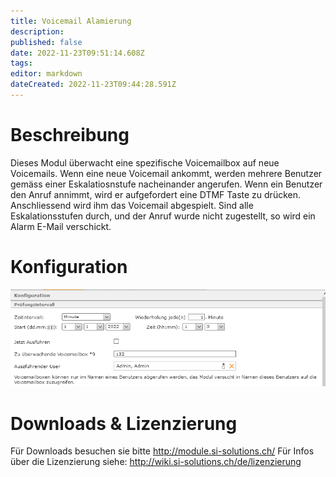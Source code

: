 ```yaml
---
title: Voicemail Alamierung
description: 
published: false
date: 2022-11-23T09:51:14.608Z
tags: 
editor: markdown
dateCreated: 2022-11-23T09:44:28.591Z
---
```


# Beschreibung

Dieses Modul überwacht eine spezifische Voicemailbox auf neue Voicemails.
Wenn eine neue Voicemail ankommt, werden mehrere Benutzer gemäss einer Eskalatiosnstufe nacheinander angerufen. 
Wenn ein Benutzer den Anruf annimmt, wird er aufgefordert eine DTMF Taste zu drücken. Anschliessend wird ihm das Voicemail abgespielt.
Sind alle Eskalationsstufen durch, und der Anruf wurde nicht zugestellt, so wird ein Alarm E-Mail verschickt.

# Konfiguration

![1](/uploads/voicemailalert/1.png)

# Downloads & Lizenzierung
Für Downloads besuchen sie bitte http://module.si-solutions.ch/
Für Infos über die Lizenzierung siehe: http://wiki.si-solutions.ch/de/lizenzierung